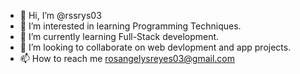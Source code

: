 - 👋 Hi, I’m @rssrys03
- 👀 I’m interested in learning Programming Techniques.
- 🌱 I’m currently learning Full-Stack development.
- 💞️ I’m looking to collaborate on web devlopment and app projects.
- 📫 How to reach me rosangelysreyes03@gmail.com

<!---
rssrys03/rssrys03 is a ✨ special ✨ repository because its `README.md` (this file) appears on your GitHub profile.
You can click the Preview link to take a look at your changes.
--->
